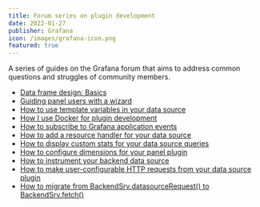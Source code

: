 ```yaml
---
title: Forum series on plugin development
date: 2022-01-27
publisher: Grafana
icon: /images/grafana-icon.png
featured: true
---
```


A series of guides on the Grafana forum that aims to address common questions and struggles of community members.

<!--more-->

- [Data frame design: Basics](https://community.grafana.com/t/data-frame-design-basics/63644)
- [Guiding panel users with a wizard](https://community.grafana.com/t/guiding-panel-users-with-a-wizard/63819)
- [How to use template variables in your data source](https://community.grafana.com/t/how-to-use-template-variables-in-your-data-source/63250)
- [How I use Docker for plugin development](https://community.grafana.com/t/how-i-use-docker-for-plugin-development/58533)
- [How to subscribe to Grafana application events](https://community.grafana.com/t/how-to-subscribe-to-grafana-application-events/59147)
- [How to add a resource handler for your data source](https://community.grafana.com/t/how-to-add-a-resource-handler-for-your-data-source/58924)
- [How to display custom stats for your data source queries](https://community.grafana.com/t/how-to-display-custom-stats-for-your-data-source-queries/59333)
- [How to configure dimensions for your panel plugin](https://community.grafana.com/t/how-to-configure-dimensions-for-your-panel-plugin/59404)
- [How to instrument your backend data source](https://community.grafana.com/t/how-to-instrument-your-backend-data-source/59586)
- [How to make user-configurable HTTP requests from your data source plugin](https://community.grafana.com/t/how-to-make-user-configurable-http-requests-from-your-data-source-plugin/59724)
- [How to migrate from BackendSrv.datasourceRequest() to BackendSrv.fetch()](https://community.grafana.com/t/how-to-migrate-from-backendsrv-datasourcerequest-to-backendsrv-fetch/58770)
